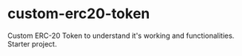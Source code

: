 # custom-erc20-token
Custom ERC-20 Token to understand it's working and functionalities. Starter project.
